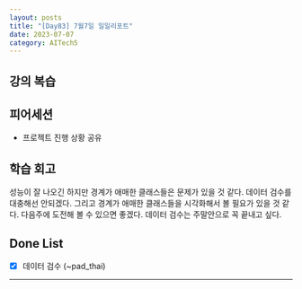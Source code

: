 ```yaml
---
layout: posts
title: "[Day83] 7월7일 일일리포트"
date: 2023-07-07
category: AITech5
---
```


## 강의 복습

## 피어세션

- 프로젝트 진행 상황 공유

## 학습 회고

성능이 잘 나오긴 하지만 경계가 애매한 클래스들은 문제가 있을 것 같다. 데이터 검수를 대충해선 안되겠다. 그리고 경계가 애매한 클래스들을 시각화해서 볼 필요가 있을 것 같다. 다음주에 도전해 볼 수 있으면 좋겠다. 데이터 검수는 주말안으로 꼭 끝내고 싶다. 

## Done List

- [x]  데이터 검수 (~pad_thai)

---
